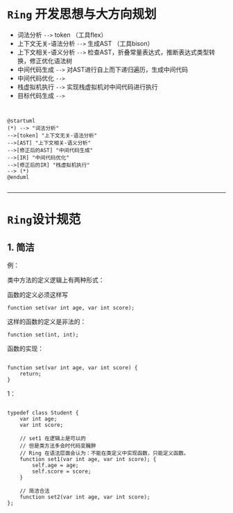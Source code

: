 # ```Ring``` 开发思想与大方向规划

- 词法分析 ```-->``` token （工具flex）
- 上下文无关-语法分析 ```-->``` 生成AST （工具bison）
- 上下文相关-语义分析 ```-->``` 检查AST，折叠常量表达式，推断表达式类型转换，修正优化语法树
- 中间代码生成 ```-->``` 对AST进行自上而下递归遍历，生成中间代码
- 中间代码优化 ```-->``` 
- 栈虚拟机执行 ```-->``` 实现栈虚拟机对中间代码进行执行
- 目标代码生成 ```-->```

```plantuml


@startuml
(*) --> "词法分析"
-->[token] "上下文无关-语法分析"
-->[AST] "上下文相关-语义分析"
-->[修正后的AST] "中间代码生成"
-->[IR] "中间代码优化"
-->[修正后的IR] "栈虚拟机执行"
--> (*)
@enduml


```



-------------------

# ```Ring```设计规范 

## 1. 简洁

例：

类中方法的定义逻辑上有两种形式：

函数的定义必须这样写
```ring
function set(var int age, var int score);
```

这样的函数的定义是非法的：
```ring
function set(int, int);
```


函数的实现：
```ring

function set(var int age, var int score) {
    return;
}
```

1：

```ring

typedef class Student {
    var int age;
    var int score;

    // set1 在逻辑上是可以的
    // 但是类方法多会时代码变臃肿
    // Ring 在语法层面会认为：不能在类定义中实现函数，只能定义函数。
    function set1(var int age, var int score); {
        self.age = age;
        self.score = score;
    }

    // 简洁合法
    function set2(var int age, var int score); 
};

```





